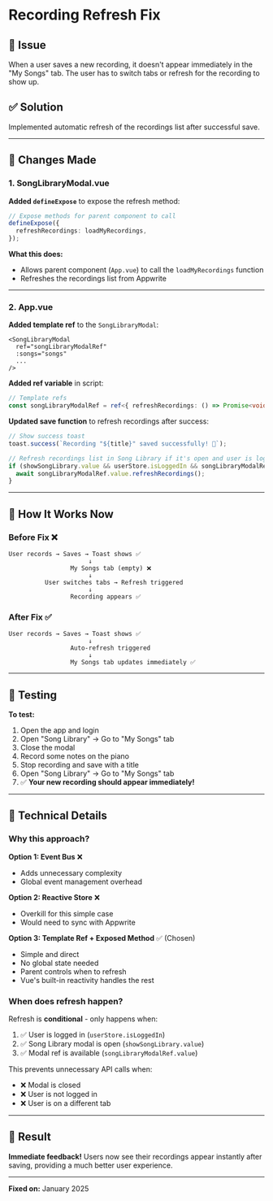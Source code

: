 # Recording Refresh Fix

## 🐛 Issue
When a user saves a new recording, it doesn't appear immediately in the "My Songs" tab. The user has to switch tabs or refresh for the recording to show up.

## ✅ Solution
Implemented automatic refresh of the recordings list after successful save.

---

## 🔧 Changes Made

### 1. **SongLibraryModal.vue**

**Added `defineExpose`** to expose the refresh method:

```typescript
// Expose methods for parent component to call
defineExpose({
  refreshRecordings: loadMyRecordings,
});
```

**What this does:**
- Allows parent component (`App.vue`) to call the `loadMyRecordings` function
- Refreshes the recordings list from Appwrite

---

### 2. **App.vue**

**Added template ref** to the `SongLibraryModal`:

```vue
<SongLibraryModal
  ref="songLibraryModalRef"
  :songs="songs"
  ...
/>
```

**Added ref variable** in script:

```typescript
// Template refs
const songLibraryModalRef = ref<{ refreshRecordings: () => Promise<void> } | null>(null);
```

**Updated save function** to refresh recordings after success:

```typescript
// Show success toast
toast.success(`Recording "${title}" saved successfully! 🎵`);

// Refresh recordings list in Song Library if it's open and user is logged in
if (showSongLibrary.value && userStore.isLoggedIn && songLibraryModalRef.value) {
  await songLibraryModalRef.value.refreshRecordings();
}
```

---

## 🎯 How It Works Now

### Before Fix ❌
```
User records → Saves → Toast shows ✅
                      ↓
                 My Songs tab (empty) ❌
                      ↓
          User switches tabs → Refresh triggered
                      ↓
                 Recording appears ✅
```

### After Fix ✅
```
User records → Saves → Toast shows ✅
                      ↓
                 Auto-refresh triggered
                      ↓
                 My Songs tab updates immediately ✅
```

---

## 🧪 Testing

**To test:**
1. Open the app and login
2. Open "Song Library" → Go to "My Songs" tab
3. Close the modal
4. Record some notes on the piano
5. Stop recording and save with a title
6. Open "Song Library" → Go to "My Songs" tab
7. ✅ **Your new recording should appear immediately!**

---

## 📝 Technical Details

### Why this approach?

**Option 1: Event Bus** ❌
- Adds unnecessary complexity
- Global event management overhead

**Option 2: Reactive Store** ❌
- Overkill for this simple case
- Would need to sync with Appwrite

**Option 3: Template Ref + Exposed Method** ✅ (Chosen)
- Simple and direct
- No global state needed
- Parent controls when to refresh
- Vue's built-in reactivity handles the rest

### When does refresh happen?

Refresh is **conditional** - only happens when:
1. ✅ User is logged in (`userStore.isLoggedIn`)
2. ✅ Song Library modal is open (`showSongLibrary.value`)
3. ✅ Modal ref is available (`songLibraryModalRef.value`)

This prevents unnecessary API calls when:
- ❌ Modal is closed
- ❌ User is not logged in
- ❌ User is on a different tab

---

## 🎉 Result

**Immediate feedback!** Users now see their recordings appear instantly after saving, providing a much better user experience.

---

**Fixed on:** January 2025

